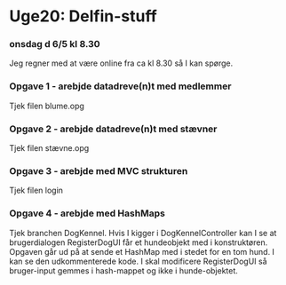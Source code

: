 # Uge20: Delfin-stuff
### onsdag d 6/5 kl 8.30
Jeg regner med at være online fra ca kl 8.30 så I kan spørge.

### Opgave 1 - arebjde datadreve(n)t med medlemmer
Tjek filen blume.opg

### Opgave 2 - arebjde datadreve(n)t med stævner
Tjek filen stævne.opg

### Opgave 3 - arebjde med MVC strukturen
Tjek filen login

### Opgave 4 - arebjde med HashMaps
Tjek branchen DogKennel.
Hvis I kigger i DogKennelController kan I se at brugerdialogen RegisterDogUI får et hundeobjekt med i konstruktøren.
Opgaven går ud på at sende et HashMap med i stedet for en tom hund. I kan se den udkommenterede kode.
I skal modificere RegisterDogUI så bruger-input gemmes i hash-mappet og ikke i hunde-objektet. 

